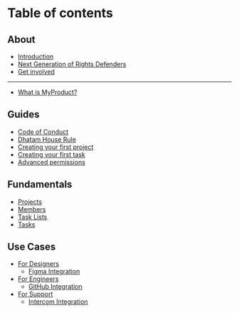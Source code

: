 # Table of contents

## About

* [Introduction](README.md)
* [Next Generation of Rights Defenders](<README (2).md>)
* [Get involved](about/get-involved.md)

***

* [What is MyProduct?](<README (1).md>)

## Guides

* [Code of Conduct](https://tiof.click/PolicyCoC)
* [Dhatam House Rule](guides/dhatam-house-rule.md)
* [Creating your first project](guides/creating-your-first-project.md)
* [Creating your first task](guides/creating-your-first-task.md)
* [Advanced permissions](guides/advanced-permissions.md)

## Fundamentals

* [Projects](fundamentals/projects.md)
* [Members](fundamentals/members.md)
* [Task Lists](fundamentals/task-lists.md)
* [Tasks](fundamentals/tasks.md)

## Use Cases

* [For Designers](use-cases/for-designers/README.md)
  * [Figma Integration](use-cases/for-designers/figma-integration.md)
* [For Engineers](use-cases/for-engineers/README.md)
  * [GitHub Integration](use-cases/for-engineers/github-integration.md)
* [For Support](use-cases/for-support/README.md)
  * [Intercom Integration](use-cases/for-support/intercom-integration.md)
